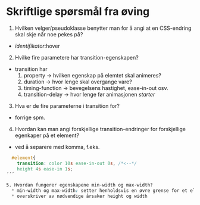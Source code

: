 # Skriftlige spørsmål fra øving

1. Hvilken velger/pseudoklasse benytter man for å angi at en CSS-endring skal skje når noe pekes på?
  * _identifikator_:hover
2. Hvilke fire parametere har transition-egenskapen?
  * transition har  
    1. property -> hvilken egenskap på elemtet skal animeres?
    2. duration -> hvor lenge skal overgange vare?
    3. timing-function -> bevegelsens hastighet, ease-in-out osv.
    4. transition-delay -> hvor lenge før animasjonen _starter_
3. Hva er de fire parameterne i transition for?
  * forrige spm.
4. Hvordan kan man angi forskjellige transition-endringer for forskjellige egenkaper på et element?
  * ved å separere med komma, f.eks.

  ``` css
    #element{
      transition: color 10s ease-in-out 0s, /*<--*/
      height 4s ease-in 1s;
  ´´´

  5. Hvordan fungerer egenskapene min-width og max-width?
    * min-width og max-width: setter henholdsvis en øvre grense for et element sin høyde og bredde.
    * overskriver av nødvendige årsaker height og width
